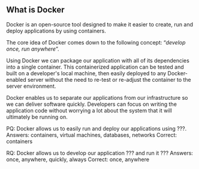## What is Docker

Docker is an open-source tool designed to make it easier to create, run and deploy applications by using containers.

The core idea of Docker comes down to the following concept: “_develop once, run anywhere_”.

Using Docker we can package our application with all of its dependencies into a single container. This containerized application can be tested and built on a developer's local machine, then easily deployed to any Docker-enabled server without the need to re-test or re-adjust the container to the server environment.

Docker enables us to separate our applications from our infrastructure so we can deliver software quickly. Developers can focus on writing the application code without worrying a lot about the system that it will ultimately be running on.

PQ: Docker allows us to easily run and deploy our applications using ???.
Answers: containers, virtual machines, databases, networks
Correct: containers

RQ: Docker allows us to develop our application ??? and run it ???
Answers: once, anywhere, quickly, always
Correct: once, anywhere
